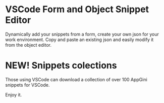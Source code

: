 # VSCode Form and Object Snippet Editor

Dynamically add your snippets from a form, create your own json for your work environment.
Copy and paste an existing json and easily modify it from the object editor.

# NEW! Snippets colections

Those using VSCode can download a collection of over 100 AppGini snippets for VSCode.

Enjoy it.
